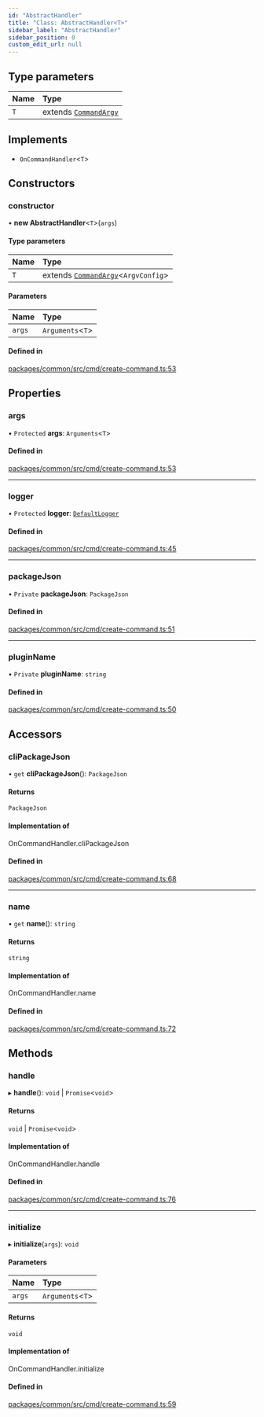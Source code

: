 ```yaml
---
id: "AbstractHandler"
title: "Class: AbstractHandler<T>"
sidebar_label: "AbstractHandler"
sidebar_position: 0
custom_edit_url: null
---
```


## Type parameters

| Name | Type                                               |
| :--- | :------------------------------------------------- |
| `T`  | extends [`CommandArgv`](../modules.md#commandargv) |

## Implements

- `OnCommandHandler`<`T`\>

## Constructors

### constructor

• **new AbstractHandler**<`T`\>(`args`)

#### Type parameters

| Name | Type                                                              |
| :--- | :---------------------------------------------------------------- |
| `T`  | extends [`CommandArgv`](../modules.md#commandargv)<`ArgvConfig`\> |

#### Parameters

| Name   | Type              |
| :----- | :---------------- |
| `args` | `Arguments`<`T`\> |

#### Defined in

[packages/common/src/cmd/create-command.ts:53](https://github.com/armitjs/armit/blob/84b6bb8/packages/common/src/cmd/create-command.ts#L53)

## Properties

### args

• `Protected` **args**: `Arguments`<`T`\>

#### Defined in

[packages/common/src/cmd/create-command.ts:53](https://github.com/armitjs/armit/blob/84b6bb8/packages/common/src/cmd/create-command.ts#L53)

---

### logger

• `Protected` **logger**: [`DefaultLogger`](DefaultLogger.md)

#### Defined in

[packages/common/src/cmd/create-command.ts:45](https://github.com/armitjs/armit/blob/84b6bb8/packages/common/src/cmd/create-command.ts#L45)

---

### packageJson

• `Private` **packageJson**: `PackageJson`

#### Defined in

[packages/common/src/cmd/create-command.ts:51](https://github.com/armitjs/armit/blob/84b6bb8/packages/common/src/cmd/create-command.ts#L51)

---

### pluginName

• `Private` **pluginName**: `string`

#### Defined in

[packages/common/src/cmd/create-command.ts:50](https://github.com/armitjs/armit/blob/84b6bb8/packages/common/src/cmd/create-command.ts#L50)

## Accessors

### cliPackageJson

• `get` **cliPackageJson**(): `PackageJson`

#### Returns

`PackageJson`

#### Implementation of

OnCommandHandler.cliPackageJson

#### Defined in

[packages/common/src/cmd/create-command.ts:68](https://github.com/armitjs/armit/blob/84b6bb8/packages/common/src/cmd/create-command.ts#L68)

---

### name

• `get` **name**(): `string`

#### Returns

`string`

#### Implementation of

OnCommandHandler.name

#### Defined in

[packages/common/src/cmd/create-command.ts:72](https://github.com/armitjs/armit/blob/84b6bb8/packages/common/src/cmd/create-command.ts#L72)

## Methods

### handle

▸ **handle**(): `void` \| `Promise`<`void`\>

#### Returns

`void` \| `Promise`<`void`\>

#### Implementation of

OnCommandHandler.handle

#### Defined in

[packages/common/src/cmd/create-command.ts:76](https://github.com/armitjs/armit/blob/84b6bb8/packages/common/src/cmd/create-command.ts#L76)

---

### initialize

▸ **initialize**(`args`): `void`

#### Parameters

| Name   | Type              |
| :----- | :---------------- |
| `args` | `Arguments`<`T`\> |

#### Returns

`void`

#### Implementation of

OnCommandHandler.initialize

#### Defined in

[packages/common/src/cmd/create-command.ts:59](https://github.com/armitjs/armit/blob/84b6bb8/packages/common/src/cmd/create-command.ts#L59)
